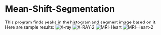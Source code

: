 # Mean-Shift-Segmentation
This program finds peaks in the histogram and segment image based on it. Here are sample results:
![X-ray](https://user-images.githubusercontent.com/12070437/161892552-2f6a7ecd-1986-4cb2-bc5b-b9613e0e43c7.jpg)
![X-RAY-2](https://user-images.githubusercontent.com/12070437/161892560-b7133af1-9438-47ee-b653-6b9fb971768a.png)
![MRI-Heart](https://user-images.githubusercontent.com/12070437/161892573-918615c4-4e47-4585-9e32-c06f4adbd3e7.jpg)
![MRI-Heart-2](https://user-images.githubusercontent.com/12070437/161892579-e518aba7-a2ae-49c8-8fc7-e8014aa720a4.png)
